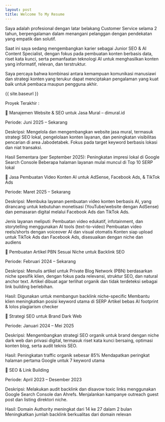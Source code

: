 ```yaml
---
layout: post
title: Welcome To My Resume
---
```


Saya adalah profesional dengan latar belakang Customer Service selama 2 tahun, berpengalaman dalam menangani pelanggan dengan pendekatan yang empatik dan solutif.

Saat ini saya sedang mengembangkan karier sebagai Junior SEO & AI Content Specialist, dengan fokus pada pembuatan konten berbasis data, riset kata kunci, serta pemanfaatan teknologi AI untuk menghasilkan konten yang informatif, relevan, dan terstruktur.

Saya percaya bahwa kombinasi antara kemampuan komunikasi manusiawi dan strategi konten yang terukur dapat menciptakan pengalaman yang kuat baik untuk pembaca maupun pengguna akhir.

{{ site.baseurl }}

Proyek Terakhir :

🔹 Manajemen Website & SEO untuk Jasa Mural – dimural.id

Periode: Juni 2025 – Sekarang

Deskripsi:
Mengelola dan mengembangkan website jasa mural, termasuk strategi SEO lokal, pengelolaan konten layanan, dan peningkatan visibilitas pencarian di area Jabodetabek. Fokus pada target keyword berbasis lokasi dan niat transaksi.

Hasil Sementara (per September 2025):
Peningkatan impresi lokal di Google Search Console
Beberapa halaman layanan mulai muncul di Top 10 SERP lokal

🔹 Jasa Pembuatan Video Konten AI untuk AdSense, Facebook Ads, & TikTok Ads

Periode: Maret 2025 – Sekarang

Deskripsi:
Membuka layanan pembuatan video konten berbasis AI, yang dirancang untuk kebutuhan monetisasi (YouTube/website dengan AdSense) dan pemasaran digital melalui Facebook Ads dan TikTok Ads.

Jenis layanan meliputi:
Pembuatan video edukatif, infotainment, dan storytelling menggunakan AI tools (text-to-video)
Pembuatan video reels/shorts dengan voiceover AI dan visual otomatis
Konten siap upload untuk TikTok Ads dan Facebook Ads, disesuaikan dengan niche dan audiens

🔹 Pembuatan Artikel PBN Sesuai Niche untuk Backlink SEO

Periode: Februari 2024 – Sekarang

Deskripsi:
Menulis artikel untuk Private Blog Network (PBN) berdasarkan niche spesifik klien, dengan fokus pada relevansi, struktur SEO, dan natural anchor text. Artikel dibuat agar terlihat organik dan tidak terdeteksi sebagai link building berlebihan.

Hasil:
Digunakan untuk membangun backlink niche-specific
Membantu klien meningkatkan posisi keyword utama di SERP
Artikel bebas AI footprint & lolos plagiarism checker

🔹 Strategi SEO untuk Brand Dark Web

Periode: Januari 2024 – Mei 2025

Deskripsi:
Mengembangkan strategi SEO organik untuk brand dengan niche dark web dan privasi digital, termasuk riset kata kunci bersaing, optimasi konten blog, serta audit teknis SEO.

Hasil:
Peningkatan traffic organik sebesar 85%
Mendapatkan peringkat halaman pertama Google untuk 7 keyword utama

🔹 SEO & Link Building 

Periode: April 2023 – Desember 2023

Deskripsi:
Melakukan audit backlink dan disavow toxic links menggunakan Google Search Console dan Ahrefs. Menjalankan kampanye outreach guest post dan listing direktori niche.

Hasil:
Domain Authority meningkat dari 14 ke 27 dalam 2 bulan
Meningkatkan jumlah backlink berkualitas dari domain relevan
